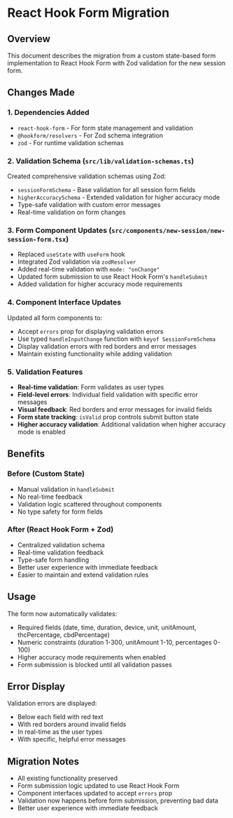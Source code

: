 # React Hook Form Migration

## Overview

This document describes the migration from a custom state-based form implementation to React Hook Form with Zod validation for the new session form.

## Changes Made

### 1. Dependencies Added

- `react-hook-form` - For form state management and validation
- `@hookform/resolvers` - For Zod schema integration
- `zod` - For runtime validation schemas

### 2. Validation Schema (`src/lib/validation-schemas.ts`)

Created comprehensive validation schemas using Zod:

- `sessionFormSchema` - Base validation for all session form fields
- `higherAccuracySchema` - Extended validation for higher accuracy mode
- Type-safe validation with custom error messages
- Real-time validation on form changes

### 3. Form Component Updates (`src/components/new-session/new-session-form.tsx`)

- Replaced `useState` with `useForm` hook
- Integrated Zod validation via `zodResolver`
- Added real-time validation with `mode: "onChange"`
- Updated form submission to use React Hook Form's `handleSubmit`
- Added validation for higher accuracy mode requirements

### 4. Component Interface Updates

Updated all form components to:

- Accept `errors` prop for displaying validation errors
- Use typed `handleInputChange` function with `keyof SessionFormSchema`
- Display validation errors with red borders and error messages
- Maintain existing functionality while adding validation

### 5. Validation Features

- **Real-time validation**: Form validates as user types
- **Field-level errors**: Individual field validation with specific error messages
- **Visual feedback**: Red borders and error messages for invalid fields
- **Form state tracking**: `isValid` prop controls submit button state
- **Higher accuracy validation**: Additional validation when higher accuracy mode is enabled

## Benefits

### Before (Custom State)

- Manual validation in `handleSubmit`
- No real-time feedback
- Validation logic scattered throughout components
- No type safety for form fields

### After (React Hook Form + Zod)

- Centralized validation schema
- Real-time validation feedback
- Type-safe form handling
- Better user experience with immediate feedback
- Easier to maintain and extend validation rules

## Usage

The form now automatically validates:

- Required fields (date, time, duration, device, unit, unitAmount, thcPercentage, cbdPercentage)
- Numeric constraints (duration 1-300, unitAmount 1-10, percentages 0-100)
- Higher accuracy mode requirements when enabled
- Form submission is blocked until all validation passes

## Error Display

Validation errors are displayed:

- Below each field with red text
- With red borders around invalid fields
- In real-time as the user types
- With specific, helpful error messages

## Migration Notes

- All existing functionality preserved
- Form submission logic updated to use React Hook Form
- Component interfaces updated to accept `errors` prop
- Validation now happens before form submission, preventing bad data
- Better user experience with immediate feedback
